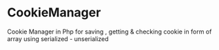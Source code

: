 # CookieManager
Cookie Manager in Php for saving , getting &amp; checking cookie in form of array using serialized - unserialized
